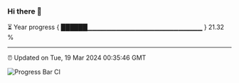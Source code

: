 ### Hi there 👋

⏳ Year progress { ██████▁▁▁▁▁▁▁▁▁▁▁▁▁▁▁▁▁▁▁▁▁▁▁▁ } 21.32 %

---

⏰ Updated on Tue, 19 Mar 2024 00:35:46 GMT

![Progress Bar CI](https://github.com/Shyam-Makwana/GitHub-Actions-Demo/workflows/Progress%20Bar%20CI/badge.svg)

